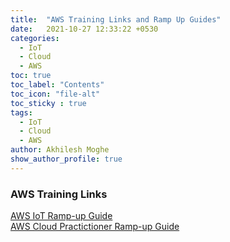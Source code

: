 ```yaml
---
title:  "AWS Training Links and Ramp Up Guides"
date:   2021-10-27 12:33:22 +0530
categories:
  - IoT
  - Cloud
  - AWS
toc: true
toc_label: "Contents"
toc_icon: "file-alt"
toc_sticky : true
tags:
  - IoT
  - Cloud
  - AWS
author: Akhilesh Moghe
show_author_profile: true
---
```



### AWS Training Links
[AWS IoT Ramp-up Guide](/assets/docs/Ramp-Up_Guide_IoT.pdf)\
[AWS Cloud Practictioner Ramp-up Guide](/assets/docs/Ramp-Up_Guide_CloudPractitioner.pdf)
